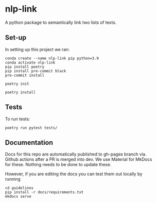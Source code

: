 # nlp-link

A python package to semantically link two lists of texts.

## Set-up

In setting up this project we ran:

```
conda create --name nlp-link pip python=3.9
conda activate nlp-link
pip install poetry
pip install pre-commit black
pre-commit install
```

```
poetry init

```

```
poetry install

```

## Tests

To run tests:

```
poetry run pytest tests/
```

## Documentation

Docs for this repo are automatically published to gh-pages branch via. Github actions after a PR is merged into dev. We use Material for MkDocs for these. Nothing needs to be done to update these.

However, if you are editing the docs you can test them out locally by running

```
cd guidelines
pip install -r docs/requirements.txt
mkdocs serve
```
